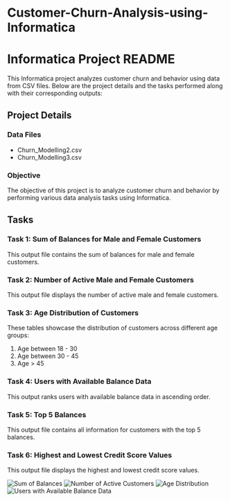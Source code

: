 # Customer-Churn-Analysis-using-Informatica
# Informatica Project README

This Informatica project analyzes customer churn and behavior using data from CSV files. Below are the project details and the tasks performed along with their corresponding outputs:

## Project Details

### Data Files
- Churn_Modelling2.csv
- Churn_Modelling3.csv

### Objective
The objective of this project is to analyze customer churn and behavior by performing various data analysis tasks using Informatica.

## Tasks

### Task 1: Sum of Balances for Male and Female Customers

This output file contains the sum of balances for male and female customers.

### Task 2: Number of Active Male and Female Customers

This output file displays the number of active male and female customers.

### Task 3: Age Distribution of Customers

These tables showcase the distribution of customers across different age groups:
1. Age between 18 - 30
2. Age between 30 - 45
3. Age > 45

### Task 4: Users with Available Balance Data

This output ranks users with available balance data in ascending order.

### Task 5: Top 5 Balances

This output file contains all information for customers with the top 5 balances.

### Task 6: Highest and Lowest Credit Score Values

This output file displays the highest and lowest credit score values.

![Sum of Balances](https://drive.google.com/uc?id=1P90WZV_Y2fjFniqd548k7M3cuQM33y5c)
![Number of Active Customers](https://drive.google.com/uc?id=1mutI8YiPDPo0J6d_CAQ26gHc0dhFhvcU)
![Age Distribution](https://drive.google.com/uc?id=1uB3cNJwSgB8rFv3da5ve-rtAEarmKk61)
![Users with Available Balance Data](https://drive.google.com/uc?id=1FpwN_YrU-qwpz2KPCFxGC6AyVymPhbJz)
